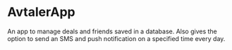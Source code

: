 # AvtalerApp
An app to manage deals and friends saved in a database. Also gives the option to send an SMS and push notification on a specified time every day. 
